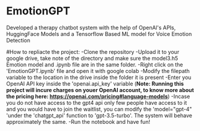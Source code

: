 # EmotionGPT
Developed a therapy chatbot system with the help of OpenAl's APIs, HuggingFace Models and a Tensorflow Based ML model for Voice Emotion Detection

#How to repliacte the project:
-Clone the repository
-Upload it to your google drive, take note of the directory and make sure the model3.h5 Emotion model and .ipynb file are in the same folder.
-Right click on the 'EmotionGPT.ipynb' file and open it with google colab
-Modify the filepath variable to the location in the drive inside the folder it is present
-Enter you OpenAI API key inside the 'openai.api_key' variable (**Note: Running this project will incure charges on youer OpenAI account, to know more about the pricing here: https://openai.com/pricing#language-models**)
-Incase you do not have access to the gpt4 api only few people have access to it and you would have to join the waitlist, you can modify the 'model="gpt-4" 'under the 'chatgpt_api' function to 'gpt-3.5-turbo'. The system will behave approximately the same.
-Run the notebook and have fun!
